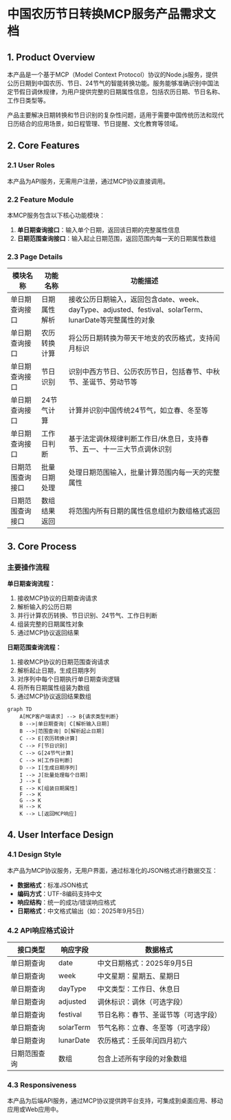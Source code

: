# 中国农历节日转换MCP服务产品需求文档

## 1. Product Overview

本产品是一个基于MCP（Model Context Protocol）协议的Node.js服务，提供公历日期到中国农历、节日、24节气的智能转换功能。服务能够准确识别中国法定节假日调休规律，为用户提供完整的日期属性信息，包括农历日期、节日名称、工作日类型等。

产品主要解决日期转换和节日识别的复杂性问题，适用于需要中国传统历法和现代日历结合的应用场景，如日程管理、节日提醒、文化教育等领域。

## 2. Core Features

### 2.1 User Roles

本产品为API服务，无需用户注册，通过MCP协议直接调用。

### 2.2 Feature Module

本MCP服务包含以下核心功能模块：

1. **单日期查询接口**：输入单个日期，返回该日期的完整属性信息
2. **日期范围查询接口**：输入起止日期范围，返回范围内每一天的日期属性数组

### 2.3 Page Details

| 模块名称 | 功能名称 | 功能描述 |
|---------|---------|---------|
| 单日期查询接口 | 日期属性解析 | 接收公历日期输入，返回包含date、week、dayType、adjusted、festival、solarTerm、lunarDate等完整属性的对象 |
| 单日期查询接口 | 农历转换计算 | 将公历日期转换为带天干地支的农历格式，支持闰月标识 |
| 单日期查询接口 | 节日识别 | 识别中西方节日、公历农历节日，包括春节、中秋节、圣诞节、劳动节等 |
| 单日期查询接口 | 24节气计算 | 计算并识别中国传统24节气，如立春、冬至等 |
| 单日期查询接口 | 工作日判断 | 基于法定调休规律判断工作日/休息日，支持春节、五一、十一三大节点调休识别 |
| 日期范围查询接口 | 批量日期处理 | 处理日期范围输入，批量计算范围内每一天的完整属性 |
| 日期范围查询接口 | 数组结果返回 | 将范围内所有日期的属性信息组织为数组格式返回 |

## 3. Core Process

### 主要操作流程

**单日期查询流程：**
1. 接收MCP协议的日期查询请求
2. 解析输入的公历日期
3. 并行计算农历转换、节日识别、24节气、工作日判断
4. 组装完整的日期属性对象
5. 通过MCP协议返回结果

**日期范围查询流程：**
1. 接收MCP协议的日期范围查询请求
2. 解析起止日期，生成日期序列
3. 对序列中每个日期执行单日期查询逻辑
4. 将所有日期属性组装为数组
5. 通过MCP协议返回结果数组

```mermaid
graph TD
    A[MCP客户端请求] --> B{请求类型判断}
    B -->|单日期查询| C[解析输入日期]
    B -->|范围查询| D[解析起止日期]
    C --> E[农历转换计算]
    C --> F[节日识别]
    C --> G[24节气计算]
    C --> H[工作日判断]
    D --> I[生成日期序列]
    I --> J[批量处理每个日期]
    J --> E
    E --> K[组装日期属性]
    F --> K
    G --> K
    H --> K
    K --> L[返回MCP响应]
```

## 4. User Interface Design

### 4.1 Design Style

本产品为MCP协议服务，无用户界面，通过标准化的JSON格式进行数据交互：

- **数据格式**：标准JSON格式
- **编码方式**：UTF-8编码支持中文
- **响应结构**：统一的成功/错误响应格式
- **日期格式**：中文格式输出（如：2025年9月5日）

### 4.2 API响应格式设计

| 接口类型 | 响应字段 | 数据格式 |
|---------|---------|---------|
| 单日期查询 | date | 中文日期格式：2025年9月5日 |
| 单日期查询 | week | 中文星期：星期五、星期日 |
| 单日期查询 | dayType | 中文类型：工作日、休息日 |
| 单日期查询 | adjusted | 调休标识：调休（可选字段） |
| 单日期查询 | festival | 节日名称：春节、圣诞节等（可选字段） |
| 单日期查询 | solarTerm | 节气名称：立春、冬至等（可选字段） |
| 单日期查询 | lunarDate | 农历格式：壬辰年闰四月初六 |
| 日期范围查询 | 数组 | 包含上述所有字段的对象数组 |

### 4.3 Responsiveness

本产品为后端API服务，通过MCP协议提供跨平台支持，可集成到桌面应用、移动应用或Web应用中。